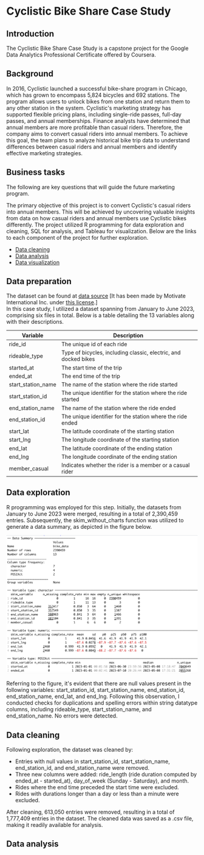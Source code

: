 # Cyclistic Bike Share Case Study

## Introduction
The Cyclistic Bike Share Case Study is a capstone project for the Google Data Analytics Professional Certificate offered by Coursera.


## Background
In 2016, Cyclistic launched a successful bike-share program in Chicago, which has grown to encompass 5,824 bicycles and 692 stations. The program allows users to unlock bikes from one station and return them to any other station in the system. Cyclistic's marketing strategy has supported flexible pricing plans, including single-ride passes, full-day passes, and annual memberships. Finance analysts have determined that annual members are more profitable than casual riders. Therefore, the company aims to convert casual riders into annual members. To achieve this goal, the team plans to analyze historical bike trip data to understand differences between casual riders and annual members and identify effective marketing strategies.


## Business tasks
The following are key questions that will guide the future marketing program.



The primary objective of this project is to convert Cyclistic's casual riders into annual members. This will be achieved by uncovering valuable insights from data on how casual riders and annual members use Cyclistic bikes differently. The project utilized R programming for data exploration and cleaning, SQL for analysis, and Tableau for visualization. Below are the links to each component of the project for further exploration.

- [Data cleaning](bike_2023_clean_data.R)
- [Data analysis](bike_data_analyzed.sql)
- [Data visualization](https://public.tableau.com/views/bike_data_17111672299010/Dashboard1?:language=en-US&onFirstInteraction=function()%20%7B%0A%20%20%20%20%20%20%20%20workbook%20%3D%20viz.getWorkbook();%0A%20%20%20%20%20%20%20%20activeSheet%20%3D%20workbook.getActiveSheet();%0A%20%20%20%20%20%20%20%20console.log(%22My%20dashboard%20is%20interactive%22);%0A%20%20%20%20%7D&:embed=y&:display_count=n&:sid=&:origin=viz_share_link)


## Data preparation
The dataset can be found at [data source](https://divvy-tripdata.s3.amazonaws.com/index.html) [It has been made by Motivate International Inc. under [this license](https://divvybikes.com/data-license-agreement).] <br>
In this case study, I utilized a dataset spanning from January to June 2023, comprising six files in total. Below is a table detailing the 13 variables along with their descriptions.

| Variable          | Description                                                                                                     |
|-------------------|-----------------------------------------------------------------------------------------------------------------|
| ride_id           | The unique id of each ride                                                                                     |
| rideable_type     | Type of bicycles, including classic, electric, and docked bikes                                                |
| started_at        | The start time of the trip                                                                                     |
| ended_at          | The end time of the trip                                                                                       |
| start_station_name| The name of the station where the ride started                                                                 |
| start_station_id  | The unique identifier for the station where the ride started                                                    |
| end_station_name  | The name of the station where the ride ended                                                                   |
| end_station_id    | The unique identifier for the station where the ride ended                                                      |
| start_lat         | The latitude coordinate of the starting station                                                               |
| start_lng         | The longitude coordinate of the starting station                                                              |
| end_lat           | The latitude coordinate of the ending station                                                                 |
| end_lng           | The longitude coordinate of the ending station                                                                |
| member_casual     | Indicates whether the rider is a member or a casual rider                                                       |


## Data exploration
R programming was employed for this step. Initially, the datasets from January to June 2023 were merged, resulting in a total of 2,390,459 entries. Subsequently, the skim_without_charts function was utilized to generate a data summary, as depicted in the figure below.

![Data Summary](/images/skim_without_charts.png)

Referring to the figure, it's evident that there are null values present in the following variables: start_station_id, start_station_name, end_station_id, end_station_name, end_lat, and end_lng.
Following this observation, I conducted checks for duplications and spelling errors within string datatype columns, including rideable_type, start_station_name, and end_station_name. No errors were detected.

## Data cleaning

Following exploration, the dataset was cleaned by:

- Entries with null values in start_station_id, start_station_name, end_station_id, and end_station_name were removed.
- Three new columns were added: ride_length (ride duration computed by ended_at - started_at), day_of_week (Sunday - Saturday), and month.
- Rides where the end time preceded the start time were excluded.
- Rides with durations longer than a day or less than a minute were excluded.

After cleaning, 613,050 entries were removed, resulting in a total of 1,777,409 entries in the dataset.
The cleaned data was saved as a .csv file, making it readily available for analysis.

## Data analysis

